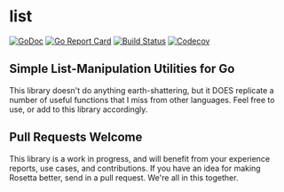 # list

[![GoDoc](http://img.shields.io/badge/go-documentation-blue.svg?style=flat-square)](http://pkg.go.dev/github.com/benpate/list)
[![Go Report Card](https://goreportcard.com/badge/github.com/benpate/list?style=flat-square)](https://goreportcard.com/report/github.com/benpate/list)
[![Build Status](http://img.shields.io/travis/benpate/list.svg?style=flat-square)](https://travis-ci.org/benpate/list)
[![Codecov](https://img.shields.io/codecov/c/github/benpate/list.svg?style=flat-square)](https://codecov.io/gh/benpate/list)


## Simple List-Manipulation Utilities for Go

This library doesn't do anything earth-shattering, but it DOES replicate a number of useful functions that I miss from other languages.  Feel free to use, or add to this library accordingly.

## Pull Requests Welcome

This library is a work in progress, and will benefit from your experience reports, use cases, and contributions.  If you have an idea for making Rosetta better, send in a pull request.  We're all in this together.